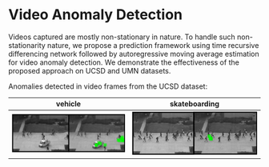 # Video Anomaly Detection

Videos captured are mostly non-stationary in nature. To handle such non-stationarity nature, we propose a prediction framework using time recursive differencing network followed by autoregressive moving average estimation for video anomaly detection. We demonstrate the effectiveness of the proposed approach on UCSD and UMN datasets.

Anomalies detected in video frames from the UCSD dataset:

|vehicle|skateboarding|
|-|-|
|![](examples/1.png)|![](examples/2.png)|
